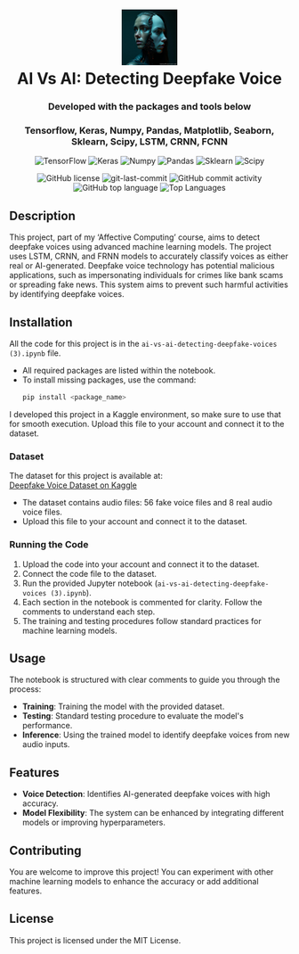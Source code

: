 <div align="center">
<h1 align="center">
 <img src="./ICON.jpg" alt="App Icon" width="100">
<br>AI Vs AI: Detecting Deepfake Voice</h1>
<h3>Developed with the packages and tools below</h3>
<h3>Tensorflow, Keras, Numpy, Pandas, Matplotlib, Seaborn, Sklearn, Scipy, LSTM, CRNN, FCNN </h3>
<p align="center">
<img src="https://img.shields.io/badge/TensorFlow-blue?style=flat&logo=tensorflow&logoSize=auto&labelColor=gray" alt="TensorFlow" />
<img src="https://img.shields.io/badge/Keras-blue?style=flat&logo=keras&logoSize=auto&labelColor=gray", alt="Keras"/>
<img src="https://img.shields.io/badge/Numpy-blue?style=flat&logo=numpy&logoSize=auto&labelColor=gray", alt="Numpy"/>
<img src="https://img.shields.io/badge/Pandas-blue?style=flat&logo=pandas&logoSize=auto&labelColor=gray", alt="Pandas"/>
<img src="https://img.shields.io/badge/Scikitlearn-blue?style=flat&logo=scikitlearn&logoSize=auto&labelColor=gray", alt="Sklearn"/>
<img src="https://img.shields.io/badge/Scipy-blue?style=flat&logo=scipy&logoSize=auto&labelColor=gray", alt="Scipy"/>


</p>
<img src="https://img.shields.io/github/license/Abu-Taher-web/AI-Vs-AI-Detecting-Deepfake-Voice?style=for-the-badge&color=5D6D7E" alt="GitHub license" />
<img src="https://img.shields.io/github/last-commit/Abu-Taher-web/AI-Vs-AI-Detecting-Deepfake-Voice?style=for-the-badge&color=5D6D7E" alt="git-last-commit" />
<img src="https://img.shields.io/github/commit-activity/m/Abu-Taher-web/AI-Vs-AI-Detecting-Deepfake-Voice?style=for-the-badge&color=5D6D7E" alt="GitHub commit activity" />
<img src="https://img.shields.io/github/languages/top/Abu-Taher-web/AI-Vs-AI-Detecting-Deepfake-Voice?style=for-the-badge&color=5D6D7E" alt="GitHub top language" />
<img src="https://github-readme-stats.vercel.app/api/top-langs/?username=Abu-Taher-web&repo=AI-Vs-AI-Detecting-Deepfake-Voice&layout=compact" alt="Top Languages" />

</div>


## Description
This project, part of my ‘Affective Computing’ course, aims to detect deepfake voices using advanced machine learning models. The project uses LSTM, CRNN, and FRNN models to accurately classify voices as either real or AI-generated. Deepfake voice technology has potential malicious applications, such as impersonating individuals for crimes like bank scams or spreading fake news. This system aims to prevent such harmful activities by identifying deepfake voices.

## Installation
All the code for this project is in the `ai-vs-ai-detecting-deepfake-voices (3).ipynb` file. 
- All required packages are listed within the notebook. 
- To install missing packages, use the command: 
    ```bash
    pip install <package_name>
    ```
I developed this project in a Kaggle environment, so make sure to use that for smooth execution. Upload this file to your account and connect it to the dataset. 

### Dataset
The dataset for this project is available at:  
[Deepfake Voice Dataset on Kaggle](https://www.kaggle.com/datasets/birdy654/deep-voice-deepfake-voice-recognition/data)

- The dataset contains audio files: 56 fake voice files and 8 real audio voice files.
- Upload this file to your account and connect it to the dataset. 

### Running the Code
1. Upload the code into your account and connect it to the dataset.
2. Connect the code file to the dataset.
3. Run the provided Jupyter notebook (`ai-vs-ai-detecting-deepfake-voices (3).ipynb`).
4. Each section in the notebook is commented for clarity. Follow the comments to understand each step.
5. The training and testing procedures follow standard practices for machine learning models.

## Usage
The notebook is structured with clear comments to guide you through the process:
- **Training**: Training the model with the provided dataset.
- **Testing**: Standard testing procedure to evaluate the model's performance.
- **Inference**: Using the trained model to identify deepfake voices from new audio inputs.

## Features
- **Voice Detection**: Identifies AI-generated deepfake voices with high accuracy.
- **Model Flexibility**: The system can be enhanced by integrating different models or improving hyperparameters.

## Contributing
You are welcome to improve this project! You can experiment with other machine learning models to enhance the accuracy or add additional features.

## License
This project is licensed under the MIT License.

